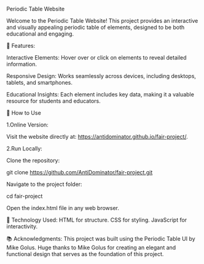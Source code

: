 Periodic Table Website

Welcome to the Periodic Table Website! This project provides an interactive and visually appealing periodic table of elements, designed to be both educational and engaging.

🌟 Features:

Interactive Elements: Hover over or click on elements to reveal detailed information.

Responsive Design: Works seamlessly across devices, including desktops, tablets, and smartphones.

Educational Insights: Each element includes key data, making it a valuable resource for students and educators.

🚀 How to Use

1.Online Version:

Visit the website directly at: https://antidominator.github.io/fair-project/.

2.Run Locally:

Clone the repository:

git clone https://github.com/AntiDominator/fair-project.git

Navigate to the project folder:

cd fair-project

Open the index.html file in any web browser.

🎨 Technology Used:
HTML for structure.
CSS for styling.
JavaScript for interactivity.

📚 Acknowledgments:
This project was built using the Periodic Table UI by Mike Golus. Huge thanks to Mike Golus for creating an elegant and functional design that serves as the foundation of this project.
